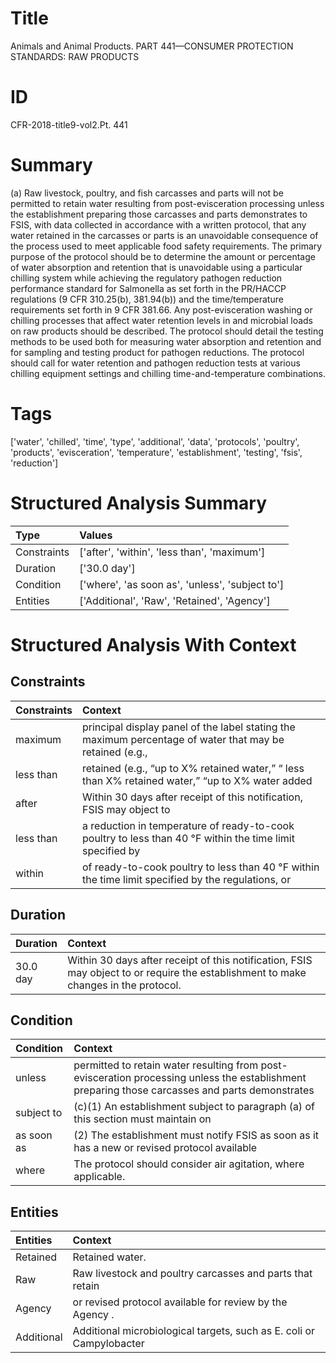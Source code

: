 # Title

 Animals and Animal Products. PART 441—CONSUMER PROTECTION STANDARDS: RAW PRODUCTS


# ID

 CFR-2018-title9-vol2.Pt. 441


# Summary

(a) Raw livestock, poultry, and fish carcasses and parts will not be permitted to retain water resulting from post-evisceration processing unless the establishment preparing those carcasses and parts demonstrates to FSIS, with data collected in accordance with a written protocol, that any water retained in the carcasses or parts is an unavoidable consequence of the process used to meet applicable food safety requirements.
The primary purpose of the protocol should be to determine the amount or percentage of water absorption and retention that is unavoidable using a particular chilling system while achieving the regulatory pathogen reduction performance standard for Salmonella as set forth in the PR/HACCP regulations (9 CFR 310.25(b), 381.94(b)) and the time/temperature requirements set forth in 9 CFR 381.66.
Any post-evisceration washing or chilling processes that affect water retention levels in and microbial loads on raw products should be described.
The protocol should detail the testing methods to be used both for measuring water absorption and retention and for sampling and testing product for pathogen reductions.
The protocol should call for water retention and pathogen reduction tests at various chilling equipment settings and chilling time-and-temperature combinations.


# Tags

['water', 'chilled', 'time', 'type', 'additional', 'data', 'protocols', 'poultry', 'products', 'evisceration', 'temperature', 'establishment', 'testing', 'fsis', 'reduction']


# Structured Analysis Summary

| Type        | Values                                          |
|:------------|:------------------------------------------------|
| Constraints | ['after', 'within', 'less than', 'maximum']     |
| Duration    | ['30.0 day']                                    |
| Condition   | ['where', 'as soon as', 'unless', 'subject to'] |
| Entities    | ['Additional', 'Raw', 'Retained', 'Agency']     |


# Structured Analysis With Context

 


## Constraints

| Constraints   | Context                                                                                                                        |
|:--------------|:-------------------------------------------------------------------------------------------------------------------------------|
| maximum       | principal display panel of the label stating the maximum percentage of water that may be retained (e.g.,                       |
| less than     | retained (e.g., &#8220;up to X% retained water,&#8221; &#8220; less than X% retained water,&#8221; &#8220;up to X% water added |
| after         | Within 30 days  after receipt of this notification, FSIS may object to                                                         |
| less than     | a reduction in temperature of ready-to-cook poultry to less than 40 &#176;F within the time limit specified by                 |
| within        | of ready-to-cook poultry to less than 40 &#176;F within the time limit specified by the regulations, or                        |


## Duration

| Duration   | Context                                                                                                                             |
|:-----------|:------------------------------------------------------------------------------------------------------------------------------------|
| 30.0 day   | Within 30 days after receipt of this notification, FSIS may object to or require the establishment to make changes in the protocol. |


## Condition

| Condition   | Context                                                                                                                                         |
|:------------|:------------------------------------------------------------------------------------------------------------------------------------------------|
| unless      | permitted to retain water resulting from post-evisceration processing unless the establishment preparing those carcasses and parts demonstrates |
| subject to  | (c)(1) An establishment  subject to paragraph (a) of this section must maintain on                                                              |
| as soon as  | (2) The establishment must notify FSIS  as soon as it has a new or revised protocol available                                                   |
| where       | The protocol should consider air agitation,  where  applicable.                                                                                 |


## Entities

| Entities   | Context                                                              |
|:-----------|:---------------------------------------------------------------------|
| Retained   | Retained  water.                                                     |
| Raw        | Raw livestock and poultry carcasses and parts that retain            |
| Agency     | or revised protocol available for review by the Agency .             |
| Additional | Additional microbiological targets, such as E. coli or Campylobacter |


